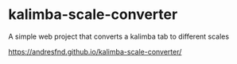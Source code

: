 # kalimba-scale-converter
A simple web project that converts a kalimba tab to different scales

https://andresfnd.github.io/kalimba-scale-converter/
